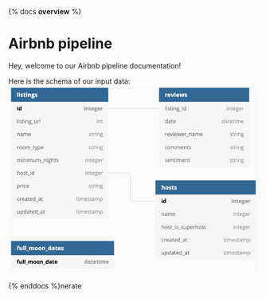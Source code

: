 {% docs __overview__ %}
# Airbnb pipeline

Hey, welcome to our Airbnb pipeline documentation!

Here is the schema of our input data:
![input schema](assets/input_schema.png)

{% enddocs %}nerate